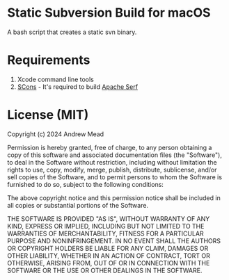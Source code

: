 # Static Subversion Build for macOS

A bash script that creates a static svn binary.

# Requirements

1. Xcode command line tools 
2. [SCons](https://scons.org/) - It's required to build [Apache Serf](https://serf.apache.org/)

# License (MIT)

Copyright (c) 2024 Andrew Mead

Permission is hereby granted, free of charge, to any person obtaining a copy of this software and associated documentation files (the "Software"), to deal in the Software without restriction, including without limitation the rights to use, copy, modify, merge, publish, distribute, sublicense, and/or sell copies of the Software, and to permit persons to whom the Software is furnished to do so, subject to the following conditions:

The above copyright notice and this permission notice shall be included in all copies or substantial portions of the Software.

THE SOFTWARE IS PROVIDED "AS IS", WITHOUT WARRANTY OF ANY KIND, EXPRESS OR IMPLIED, INCLUDING BUT NOT LIMITED TO THE WARRANTIES OF MERCHANTABILITY, FITNESS FOR A PARTICULAR PURPOSE AND NONINFRINGEMENT. IN NO EVENT SHALL THE AUTHORS OR COPYRIGHT HOLDERS BE LIABLE FOR ANY CLAIM, DAMAGES OR OTHER LIABILITY, WHETHER IN AN ACTION OF CONTRACT, TORT OR OTHERWISE, ARISING FROM, OUT OF OR IN CONNECTION WITH THE SOFTWARE OR THE USE OR OTHER DEALINGS IN THE SOFTWARE.
